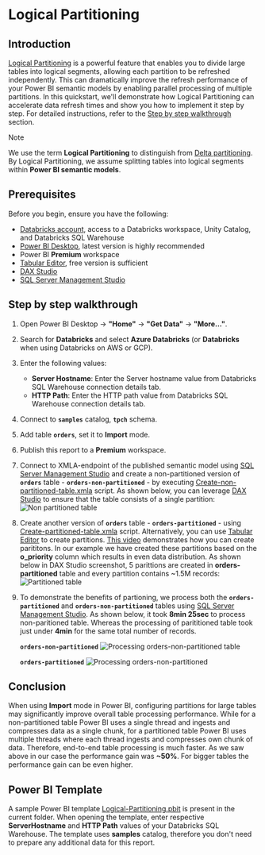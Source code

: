 # Logical Partitioning

## Introduction

[Logical Partitioning](https://learn.microsoft.com/en-us/analysis-services/tabular-models/create-and-manage-tabular-model-partitions?view=asallproducts-allversions) is a powerful feature that enables you to divide large tables into logical segments, allowing each partition to be refreshed independently. This can dramatically improve the refresh performance of your Power BI semantic models by enabling parallel processing of multiple partitions. In this quickstart, we'll demonstrate how Logical Partitioning can accelerate data refresh times and show you how to implement it step by step. For detailed instructions, refer to the [Step by step walkthrough](#step-by-step-walkthrough) section.

> [!NOTE]
> We use the term **Logical Partitioning** to distinguish from [Delta partitioning](https://docs.databricks.com/gcp/en/tables/partitions). By Logical Partitioning, we assume splitting tables into logical segments within **Power BI semantic models**.



## Prerequisites

Before you begin, ensure you have the following:

- [Databricks account](https://databricks.com/), access to a Databricks workspace, Unity Catalog, and Databricks SQL Warehouse
- [Power BI Desktop](https://powerbi.microsoft.com/desktop/), latest version is highly recommended
- Power BI **Premium** workspace
- [Tabular Editor](https://tabulareditor.com/), free version is sufficient
- [DAX Studio](https://daxstudio.org/)
- [SQL Server Management Studio](https://aka.ms/ssmsfullsetup)

  

## Step by step walkthrough

1. Open Power BI Desktop → **"Home"** → **"Get Data"** → **"More..."**.

2. Search for **Databricks** and select **Azure Databricks** (or **Databricks** when using Databricks on AWS or GCP).

3. Enter the following values:
   - **Server Hostname**: Enter the Server hostname value from Databricks SQL Warehouse connection details tab.
   - **HTTP Path**: Enter the HTTP path value  from Databricks SQL Warehouse connection details tab.

4. Connect to **`samples`** catalog, **`tpch`** schema.

5. Add table **`orders`**, set it to **Import** mode.

6. Publish this report to a **Premium** workspace.

7. Connect to XMLA-endpoint of the published semantic model using [SQL Server Management Studio](https://aka.ms/ssmsfullsetup) and create a non-partitioned version of **`orders`** table - **`orders-non-partitioned`** - by executing [Create-non-partitioned-table.xmla](./Create-non-partitioned-table.xmla) script.
As shown below, you can leverage [DAX Studio](https://daxstudio.org/) to ensure that the table consists of a single partition: ![Non partitioned table](./images/Nonpartitioned.png)

8. Create another version of **`orders`** table - **`orders-partitioned`** - using [Create-partitioned-table.xmla](./Create-partitioned-table.xmla) script.
    Alternatively, you can use [Tabular Editor](https://tabulareditor.com/) to create partitions. [This video](https://www.youtube.com/watch?v=6CRqdsLjHNA) demonstrates how you can create parititons. In our example we have created these partitions based on the **o_priority** column which results in even data distribution. As shown below in DAX Studio screenshot, 5 parittions are created in **orders-partitioned** table and every partition contains ~1.5M records:
![Partitioned table](./images/Partitioned.png)

4. To demonstrate the benefits of partioning, we process both the **`orders-partitioned`** and **`orders-non-partitioned`** tables using [SQL Server Management Studio](https://aka.ms/ssmsfullsetup). As shown below, it took **8min 25sec** to process non-paritioned table. Whereas the processing of parititioned table took just under **4min** for the same total number of records. 
   
    **`orders-non-partitioned`**
    ![Processing orders-non-partitioned table](./images/03.png)

    **`orders-partitioned`**
    ![Processing orders-non-partitioned](./images/04.png)



## Conclusion

When using **Import** mode in Power BI, configuring partitions for large tables may significantly improve overall table processing performance. While for a non-partitioned table Power BI uses a single thread and ingests and compresses data as a single chunk, for a partitioned table Power BI uses multiple threads where each thread ingests and compresses own chunk of data. Therefore, end-to-end table processing is much faster.
As we saw above in our case the performance gain was **~50%**. For bigger tables the performance gain can be even higher.

## Power BI Template 

A sample Power BI template [Logical-Partitioning.pbit](./Logical-Partitioning.pbit) is present in the current folder. When opening the template, enter respective **ServerHostname** and **HTTP Path** values of your Databricks SQL Warehouse. The template uses **samples** catalog, therefore you don't need to prepare any additional data for this report.

